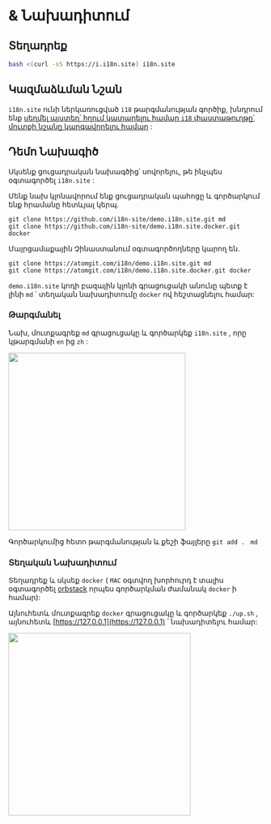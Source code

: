 # & Նախադիտում

## Տեղադրեք

```sh
bash <(curl -sS https://i.i18n.site) i18n.site
```

## Կազմաձևման Նշան

`i18n.site` ունի ներկառուցված `i18` թարգմանության գործիք, խնդրում ենք [սեղմել այստեղ՝ հղում կատարելու համար `i18` փաստաթուղթը՝ մուտքի նշանը կարգավորելու համար](/i18/use) :

## Դեմո Նախագիծ

Սկսենք ցուցադրական նախագծից՝ սովորելու, թե ինչպես օգտագործել `i18n.site` :

Մենք նախ կլոնավորում ենք ցուցադրական պահոցը և գործարկում ենք հրամանը հետևյալ կերպ.

```
git clone https://github.com/i18n-site/demo.i18n.site.git md
git clone https://github.com/i18n-site/demo.i18n.site.docker.git docker
```

Մայրցամաքային Չինաստանում օգտագործողները կարող են.

```
git clone https://atomgit.com/i18n/demo.i18n.site.git md
git clone https://atomgit.com/i18n/demo.i18n.site.docker.git docker
```

`demo.i18n.site` կոդի բազային կլոնի գրացուցակի անունը պետք է լինի `md` ՝ տեղական նախադիտումը `docker` ով հեշտացնելու համար:

### Թարգմանել

Նախ, մուտքագրեք `md` գրացուցակը և գործարկեք `i18n.site` , որը կթարգմանի `en` ից `zh` :

<img src="https://p.3ti.site/1721114619.avif" style="width:350px">

Գործարկումից հետո թարգմանության և քեշի ֆայլերը `git add . ` `md`

### Տեղական Նախադիտում

Տեղադրեք և սկսեք `docker` ( `MAC` օգտվող խորհուրդ է տալիս օգտագործել [orbstack](https://orbstack.dev) որպես գործարկման ժամանակ `docker` ի համար):

Այնուհետև մուտքագրեք `docker` գրացուցակը և գործարկեք `./up.sh` , այնուհետև [https://127.0.0.1](https://127.0.0.1) ՝ նախադիտելու համար:

<img src="//p.3ti.site/1721104238.avif" style="width:360px">